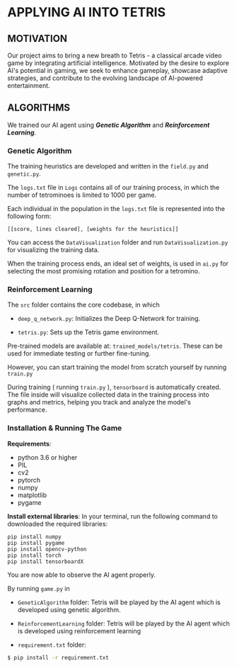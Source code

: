# **APPLYING AI INTO TETRIS**

## **MOTIVATION**

Our project aims to bring a new breath to Tetris - a classical arcade video game by integrating artificial intelligence. Motivated by the desire to explore AI's potential in gaming, we seek to enhance gameplay, showcase adaptive strategies, and contribute to the evolving landscape of AI-powered entertainment.

## **ALGORITHMS**

We trained our AI agent using ***Genetic Algorithm*** and ***Reinforcement Learning***.

### **Genetic Algorithm**

The training heuristics are developed and written in the ```field.py``` and ```genetic.py```.

The ```logs.txt``` file in ```Logs``` contains all of our training process, in which the number of tetrominoes is limited to 1000 per game.

Each individual in the population in the ```logs.txt``` file is represented into the following form:

```
[[score, lines cleared], [weights for the heuristics]]
```
You can access the ```DataVisualization``` folder and run ```DataVisualization.py``` for visualizing the training data.

When the training process ends, an ideal set of weights, is used in
```ai.py``` for selecting the most promising rotation and position for a tetromino.

### **Reinforcement Learning**

The ```src``` folder contains the core codebase, in which

- ```deep_q_network.py```: Initializes the Deep Q-Network for training.

- ```tetris.py```: Sets up the Tetris game environment.

Pre-trained models are available at: ```trained_models/tetris```. These can be used for immediate testing or further fine-tuning.

However, you can start training the model from scratch yourself by running ```train.py```

During training ( running ```train.py``` ), ```tensorboard``` is automatically created. The file inside will visualize collected data in the training process into graphs and metrics, helping you track and analyze the model's performance.

### **Installation & Running The Game**

**Requirements**:
* python 3.6 or higher
* PIL 
* cv2
* pytorch
* numpy
* matplotlib
* pygame

**Install external libraries**: In your terminal, run the following command to downloaded the required libraries:
```
pip install numpy
pip install pygame
pip install opencv-python
pip install torch
pip install tensorboardX
```
You are now able to observe the AI agent properly.

By running ```game.py``` in 
        
* ```GeneticAlgorithm``` folder: Tetris will be played by the AI agent which is developed using genetic algorithm.

*  ```ReinforcementLearning``` folder: Tetris will be played by the AI agent which is developed using reinforcement learning

* ```requirement.txt``` folder:
```bash
$ pip install -r requirement.txt
```
 





